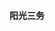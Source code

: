 <!--
 * @Author: wzh wuzh@htrip.tv
 * @Date: 2022-07-28 17:08:17
 * @LastEditors: wzh wuzh@htrip.tv
 * @LastEditTime: 2022-07-29 09:23:17
 * @FilePath: \sunshinePC\README.md
 * @Description: 这是默认设置,请设置`customMade`, 打开koroFileHeader查看配置 进行设置: https://github.com/OBKoro1/koro1FileHeader/wiki/%E9%85%8D%E7%BD%AE
-->
#### 阳光三务